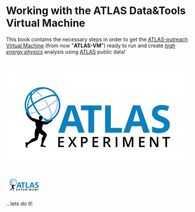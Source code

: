 
# Working with the ATLAS Data&Tools Virtual Machine

This book contains the necessary steps in order to get the [ATLAS-outreach Virtual Machine](http://atlasoutreach.web.cern.ch/atlasoutreach/extendedanalysis/) (from now "**ATLAS-VM**") ready to run and create [_high energy physics_](https://en.wikipedia.org/wiki/Particle_physics) analysis using [ATLAS](atlas.cern) public data!

# ![Image](./pictures/ATLAS-Logo-Ref-RGB-H.png)

<img src="./pictures/ATLAS-Logo-Ref-RGB-H.png" width="100" />

...lets do it!

<!--- # ![Image](./pictures/atlas-normal-logo-transparent.png) --->
